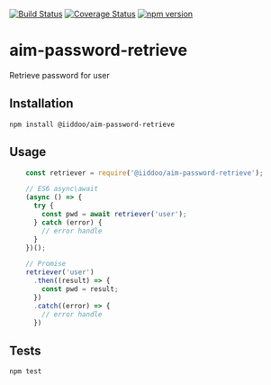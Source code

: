 [![Build Status](https://travis-ci.org/iiddoo/aim-password-retrieve.svg?branch=master)](https://travis-ci.org/iiddoo/aim-password-retrieve)
[![Coverage Status](https://coveralls.io/repos/github/iiddoo/aim-password-retrieve/badge.svg?branch=master)](https://coveralls.io/github/iiddoo/aim-password-retrieve?branch=master) 
[![npm version](https://badge.fury.io/js/%40iiddoo%2Faim-password-retrieve.svg)](https://badge.fury.io/js/%40iiddoo%2Faim-password-retrieve)

# aim-password-retrieve
Retrieve password for user

## Installation

  `npm install @iiddoo/aim-password-retrieve`

## Usage
```javascript
    const retriever = require('@iiddoo/aim-password-retrieve');

    // ES6 async\await
    (async () => {
      try {
        const pwd = await retriever('user');
      } catch (error) {
        // error handle
      }
    })();

    // Promise
    retriever('user')
      .then((result) => {
        const pwd = result;
      })
      .catch((error) => {
        // error handle
      })
``` 

## Tests

  `npm test`
